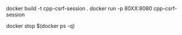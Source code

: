  docker build -t cpp-csrf-session .
 docker run -p 80XX:8080 cpp-csrf-session

 docker stop $(docker ps -q)
